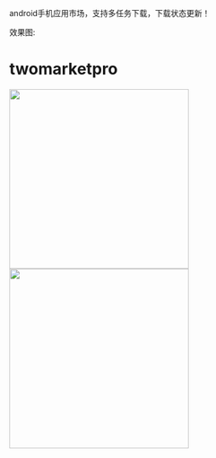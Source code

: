 

android手机应用市场，支持多任务下载，下载状态更新！

效果图:
# twomarketpro
<img src="http://img.blog.csdn.net/20160301155650171?watermark/2/text/aHR0cDovL2Jsb2cuY3Nkbi5uZXQv/font/5a6L5L2T/fontsize/400/fill/I0JBQkFCMA==/dissolve/70/gravity/Center" width="320" /> <img src="http://img.blog.csdn.net/20160301155720187?watermark/2/text/aHR0cDovL2Jsb2cuY3Nkbi5uZXQv/font/5a6L5L2T/fontsize/400/fill/I0JBQkFCMA==/dissolve/70/gravity/Center" width="320" />
